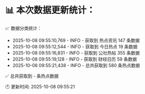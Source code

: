 📊 本次数据更新统计：
==========================

📈 数据分类统计：
- 2025-10-08 09:55:10,769 - INFO - 获取到 热点资讯 147 条数据
- 2025-10-08 09:55:12,544 - INFO - 获取到 今日热点 19 条数据
- 2025-10-08 09:55:16,831 - INFO - 获取到 公社热帖 355 条数据
- 2025-10-08 09:55:19,128 - INFO - 获取到 财经日历 59 条数据
- 2025-10-08 09:55:21,438 - INFO - 总共获取到 580 条热点数据

✅ 总共获取到 - 条热点数据

🕐 更新时间: 2025-10-08 09:55:21
